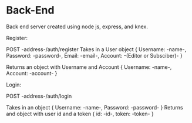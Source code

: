 # Back-End
Back end server created using node js, express, and knex.

Register:

POST -address-/auth/register
Takes in a User object
    {
        Username: -name-,
        Password: -password-,
        Email: -email-,
        Account: -(Editor or Subsciber)-
    }

Returns an object with Username and Account
    {
        Username: -name-,
        Account: -account-
    }


Login:

POST -address-/auth/login

Takes in an object
    {
        Username: -name-,
        Password: -password-
    }
Returns and object with user id and a token
    {
        id: -id-,
        token: -token-
    }


